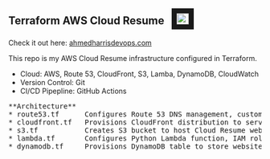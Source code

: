 ## **Terraform AWS Cloud Resume** &nbsp; <samp><img src="cloud1.ico" width="24" height="22" border="10"/></samp>

Check it out here: [ahmedharrisdevops.com](https://ahmedharrisdevops.com) 

This repo is my AWS Cloud Resume infrastructure configured in Terraform.

* Cloud: AWS, Route 53, CloudFront, S3, Lamba, DynamoDB, CloudWatch
* Version Control: Git
* CI/CD Pipepline: GitHub Actions

<pre>
**Architecture** 
* route53.tf      Configures Route 53 DNS management, custom domains, directing traffic to CloudFront CDN.
* cloudfront.tf   Provisions CloudFront distribution to serve S3 website content.
* s3.tf           Creates S3 bucket to host Cloud Resume website content.
* lambda.tf       Configures Python Lambda function, IAM roles and permissions, to update DynamoDB visitor count.
* dynamodb.tf     Provisions DynamoDB table to store website visitor count.
</pre>

